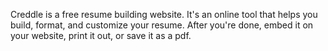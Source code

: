 Creddle is a free resume building website. It's an online tool that helps you build, format, and customize your resume. After you're done, embed it on your website, print it out, or save it as a pdf.